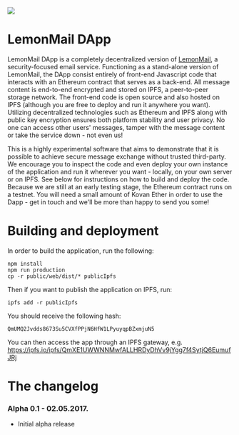 ![](https://lemon.email/images/logo-blue.svg)

# LemonMail DApp

LemonMail DApp is a completely decentralized version of [LemonMail](https://lemon.email), a security-focused email service. Functioning as a stand-alone version of LemonMail, the DApp consist entirely of front-end Javascript code that interacts with an Ethereum contract that serves as a back-end. All message content is end-to-end encrypted and stored on IPFS, a peer-to-peer storage network. The front-end code is open source and also hosted on IPFS (although you are free to deploy and run it anywhere you want). Utilizing decentralized technologies such as Ethereum and IPFS along with public key encryption ensures both platform stability and user privacy. No one can access other users' messages, tamper with the message content or take the service down - not even us!

This is a highly experimental software that aims to demonstrate that it is possible to achieve secure message exchange without trusted third-party. We encourage you to inspect the code and even deploy your own instance of the application and run it wherever you want - locally, on your own server or on IPFS. See below for instructions on how to build and deploy the code. Because we are still at an early testing stage, the Ethereum contract runs on a testnet. You will need a small amount of Kovan Ether in order to use the Dapp - get in touch and we'll be more than happy to send you some!

# Building and deployment

In order to build the application, run the following:

```
npm install
npm run production
cp -r public/web/dist/* publicIpfs
```

Then if you want to publish the application on IPFS, run:

```
ipfs add -r publicIpfs
```

You should receive the following hash: 

```
QmUMQ2Jvdds8673Su5CVXfPPjN6HfW1LPyuyqpBZxmjuN5
```

You can then access the app through an IPFS gateway, e.g. https://ipfs.io/ipfs/QmXE1UWWNNMwfALLHRDyDhVv9jYgg7f4SytjQ6EumufJRj

# The changelog

### Alpha 0.1 - 02.05.2017.

- Initial alpha release

